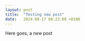 ```yaml
---
layout: post
title:  "Testing new post"
date:   2024-08-17 00:22:00 +0100
---
```

Here goes, a new post